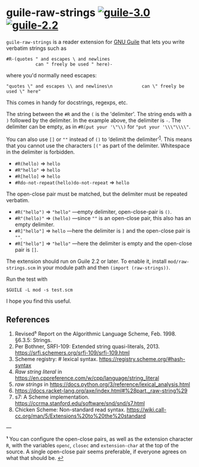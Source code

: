 
# guile-raw-strings [![guile-3.0](https://github.com/lloda/guile-raw-strings/actions/workflows/guile-3.0.yml/badge.svg)](https://github.com/lloda/guile-raw-strings/actions/workflows/guile-3.0.yml) [![guile-2.2](https://github.com/lloda/guile-raw-strings/actions/workflows/guile-2.2.yml/badge.svg)](https://github.com/lloda/guile-raw-strings/actions/workflows/guile-2.2.yml)

`guile-raw-strings` is a reader extension for [GNU Guile](https://www.gnu.org/software/guile) that lets you write verbatim strings such as

    #R-(quotes " and escapes \ and newlines
               can " freely be used " here)-

where you'd normally need escapes:

    "quotes \" and escapes \\ and newlines\n           can \" freely be used \" here"

This comes in handy for docstrings, regexps, etc.

The string between the `#R` and the `(` is the 'delimiter'. The string ends with a `)` followed by the delimiter. In the example above, the delimiter is `-`. The delimiter can be empty, as in `#R(put your '\"\\)` for `"put your '\\\"\\\\"`.

You can also use `[]` or `""` instead of `()` to ‘delimit the delimiter’<sup id="a1">[1](#f1)</sup>. This means that you cannot use the characters `[("` as part of the delimiter. Whitespace in the delimiter is forbidden.

* `#R(hello)`  ⇒ `hello`
* `#R"hello"`  ⇒ `hello`
* `#R[hello]`  ⇒ `hello`
* `#Rdo-not-repeat(hello)do-not-repeat`  ⇒ `hello`

The open-close pair must be matched, but the delimiter must be repeated verbatim.

* `#R("hello")`  ⇒ `"hello"` —empty delimiter, open-close-pair is `()`.
* `#R"(hello)"`  ⇒ `(hello)` —since `""` is an open-close pair, this also has an empty delimiter.
* `#R]"hello"]` ⇒ `hello` —here the delimiter is `]` and the open-close pair is `""`.
* `#R["hello"]` ⇒ `"hello"` —here the delimiter is empty and the open-close pair is `[]`.

The extension should run on Guile 2.2 or later. To enable it, install `mod/raw-strings.scm` in your module path and then ``(import (raw-strings))``.

Run the test with

    $GUILE -L mod -s test.scm

I hope you find this useful.

## References

1. Revised⁵ Report on the Algorithmic Language Scheme, Feb. 1998. §6.3.5: Strings.
2. Per Bothner, SRFI-109: Extended string quasi-literals, 2013. <https://srfi.schemers.org/srfi-109/srfi-109.html>
3. Scheme registry: # lexical syntax. <https://registry.scheme.org/#hash-syntax>
4. *Raw string literal* in <https://en.cppreference.com/w/cpp/language/string_literal>
5. *raw strings* in <https://docs.python.org/3/reference/lexical_analysis.html>
6. <https://docs.racket-lang.org/axe/index.html#%28part._raw-string%29>
7. s7: A Scheme implementation. <https://ccrma.stanford.edu/software/snd/snd/s7.html>
8. Chicken Scheme: Non-standard read syntax. <https://wiki.call-cc.org/man/5/Extensions%20to%20the%20standard>

—

<b id="f1">¹</b> You can configure the open-close pairs, as well as the extension character `R`, with the variables `openc`, `closec` and `extension-char` at the top of the source. A single open-close pair seems preferable, if everyone agrees on what that should be. [↩](#a1)
